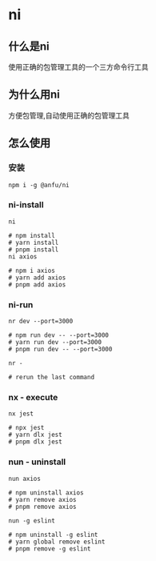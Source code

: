 # ni

## 什么是ni

使用正确的包管理工具的一个三方命令行工具

## 为什么用ni

方便包管理,自动使用正确的包管理工具

## 怎么使用

### 安装

```dos
npm i -g @anfu/ni
```

### ni-install

```dos
ni

# npm install
# yarn install
# pnpm install
ni axios

# npm i axios
# yarn add axios
# pnpm add axios
```

### ni-run

```dos
nr dev --port=3000

# npm run dev -- --port=3000
# yarn run dev --port=3000
# pnpm run dev -- --port=3000

nr -

# rerun the last command
```

### nx - execute

```dos
nx jest

# npx jest
# yarn dlx jest
# pnpm dlx jest
```

### nun - uninstall

```dos
nun axios

# npm uninstall axios
# yarn remove axios
# pnpm remove axios

nun -g eslint

# npm uninstall -g eslint
# yarn global remove eslint
# pnpm remove -g eslint
```
